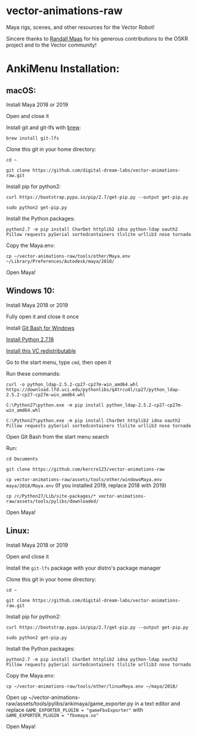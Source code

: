 # vector-animations-raw  
Maya rigs, scenes, and other resources for the Vector Robot!  

Sincere thanks to [Randall Maas](https://github.com/randym32) for his generous contributions to the OSKR project and to the Vector community!  

# AnkiMenu Installation:

## macOS:

Install Maya 2018 or 2019

Open and close it

Install git and git-lfs with [brew](https://brew.sh/):

`brew install git-lfs`

Clone this git in your home directory: 

`cd ~`

`git clone https://github.com/digital-dream-labs/vector-animations-raw.git`

Install pip for python2:

`curl https://bootstrap.pypa.io/pip/2.7/get-pip.py --output get-pip.py`

`sudo python2 get-pip.py`

Install the Python packages:

`python2.7 -m pip install CharDet httplib2 idna python-ldap oauth2 Pillow requests pySerial sortedcontainers tlslite urllib3 nose tornado`

Copy the Maya.env:

`cp ~/vector-animations-raw/tools/other/Maya.env ~/Library/Preferences/Autodesk/maya/2018/`

Open Maya!

## Windows 10:

Install Maya 2018 or 2019

Fully open it and close it once

Install [Git Bash for Windows](https://git-scm.com/downloads)

[Install Python 2.7.18](https://www.python.org/downloads/release/python-2718/)

[Install this VC redistributable](https://web.archive.org/web/20200709160228/https://download.microsoft.com/download/7/9/6/796EF2E4-801B-4FC4-AB28-B59FBF6D907B/VCForPython27.msi)

Go to the start menu, type `cmd`, then open it

Run these commands:

`curl -o python_ldap-2.5.2-cp27-cp27m-win_amd64.whl https://download.lfd.uci.edu/pythonlibs/q4trcu4l/cp27/python_ldap-2.5.2-cp27-cp27m-win_amd64.whl`

`C:\Python27\python.exe -m pip install python_ldap-2.5.2-cp27-cp27m-win_amd64.whl`

`C:\Python27\python.exe -m pip install CharDet httplib2 idna oauth2 Pillow requests pySerial sortedcontainers tlslite urllib3 nose tornado`

Open Git Bash from the start menu search

Run:

`cd Documents`

`git clone https://github.com/kercre123/vector-animations-raw`

`cp vector-animations-raw/assets/tools/other/windowsMaya.env maya/2018/Maya.env` (If you installed 2019, replace 2018 with 2019)

`cp /c/Python27/Lib/site-packages/* vector-animations-raw/assets/tools/pylibs/downloaded/`

Open Maya!

## Linux:

Install Maya 2018 or 2019

Open and close it

Install the `git-lfs` package with your distro's package manager

Clone this git in your home directory: 

`cd ~`

`git clone https://github.com/digital-dream-labs/vector-animations-raw.git`

Install pip for python2:

`curl https://bootstrap.pypa.io/pip/2.7/get-pip.py --output get-pip.py`

`sudo python2 get-pip.py`

Install the Python packages:

`python2.7 -m pip install CharDet httplib2 idna python-ldap oauth2 Pillow requests pySerial sortedcontainers tlslite urllib3 nose tornado`

Copy the Maya.env:

`cp ~/vector-animations-raw/tools/other/linuxMaya.env ~/maya/2018/`

Open up ~/vector-animations-raw/assets/tools/pylibs/ankimaya/game_exporter.py in a text editor and replace `GAME_EXPORTER_PLUGIN = "gameFbxExporter"` with `GAME_EXPORTER_PLUGIN = "fbxmaya.so"`

Open Maya!
